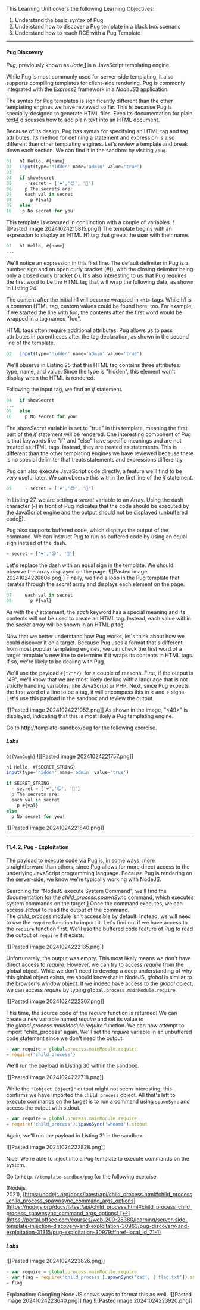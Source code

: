 

This Learning Unit covers the following Learning Objectives:

1. Understand the basic syntax of Pug
2. Understand how to discover a Pug template in a black box scenario
3. Understand how to reach RCE with a Pug Template

-----------

#### Pug Discovery
_Pug_, previously known as _Jade_,[1](https://portal.offsec.com/courses/web-200-28380/learning/server-side-template-injection-discovery-and-exploitation-30963/pug-discovery-and-exploitation-31315/pug-discovery-30983#fn-local_id_174-1) is a JavaScript templating engine.

While Pug is most commonly used for server-side templating, it also supports compiling templates for client-side rendering. Pug is commonly integrated with the _Express_[2](https://portal.offsec.com/courses/web-200-28380/learning/server-side-template-injection-discovery-and-exploitation-30963/pug-discovery-and-exploitation-31315/pug-discovery-30983#fn-local_id_174-2) framework in a _NodeJS_[3](https://portal.offsec.com/courses/web-200-28380/learning/server-side-template-injection-discovery-and-exploitation-30963/pug-discovery-and-exploitation-31315/pug-discovery-30983#fn-local_id_174-3) application.

The syntax for Pug templates is significantly different than the other templating engines we have reviewed so far. This is because Pug is specially-designed to generate HTML files. Even its documentation for plain text[4](https://portal.offsec.com/courses/web-200-28380/learning/server-side-template-injection-discovery-and-exploitation-30963/pug-discovery-and-exploitation-31315/pug-discovery-30983#fn-local_id_174-4) discusses how to add plain text into an HTML document.

Because of its design, Pug has syntax for specifying an HTML tag and tag attributes. Its method for defining a statement and expression is also different than other templating engines. Let's review a template and break down each section. We can find it in the sandbox by visiting `/pug`.

```js
01   h1 Hello, #{name}
02   input(type='hidden' name='admin' value='true')
03 
04   if showSecret
05     - secret = ['❤️','😍', '🤟']
06     p The secrets are: 
07     each val in secret
08       p #{val}
09   else
10    p No secret for you!
```

This template is executed in conjunction with a couple of variables.
![[Pasted image 20241024215815.png]]
The template begins with an expression to display an HTML H1 tag that greets the user with their name.
```js
01   h1 Hello, #{name}
...
```

We'll notice an expression in this first line. The default delimiter in Pug is a number sign and an open curly bracket (#{), with the closing delimiter being only a closed curly bracket (}). It's also interesting to us that Pug requires the first word to be the HTML tag that will wrap the following data, as shown in Listing 24.

The content after the initial h1 will become wrapped in `<h1>` tags. While h1 is a common HTML tag, custom values could be found here, too. For example, if we started the line with _foo_, the contents after the first word would be wrapped in a tag named "foo".

HTML tags often require additional attributes. Pug allows us to pass attributes in parentheses after the tag declaration, as shown in the second line of the template.

```js
02   input(type='hidden' name='admin' value='true')
```

We'll observe in Listing 25 that this HTML tag contains three attributes: type, name, and value. Since the type is "hidden", this element won't display when the HTML is rendered.

Following the input tag, we find an _if_ statement.

```js
04   if showSecret
...
09   else
10     p No secret for you!
```

The _showSecret_ variable is set to "true" in this template, meaning the first part of the _if_ statement will be rendered. One interesting component of Pug is that keywords like "if" and "else" have specific meanings and are not treated as HTML tags. Instead, they are treated as statements. This is different than the other templating engines we have reviewed because there is no special delimiter that treats statements and expressions differently.

Pug can also execute JavaScript code directly, a feature we'll find to be very useful later. We can observe this within the first line of the _if_ statement.

```js
05     - secret = ['❤️','😍', '🤟']
```
In Listing 27, we are setting a _secret_ variable to an Array. Using the dash character (-) in front of Pug indicates that the code should be executed by the JavaScript engine and the output should not be displayed (unbuffered code[5](https://portal.offsec.com/courses/web-200-28380/learning/server-side-template-injection-discovery-and-exploitation-30963/pug-discovery-and-exploitation-31315/pug-discovery-30983#fn-local_id_63-5)).

Pug also supports buffered code, which displays the output of the command. We can instruct Pug to run as buffered code by using an equal sign instead of the dash.

```js
= secret = ['❤️','😍', '🤟']
```

Let's replace the dash with an equal sign in the template. We should observe the array displayed on the page.
![[Pasted image 20241024220806.png]]
Finally, we find a loop in the Pug template that iterates through the _secret_ array and displays each element on the page.
```js
07     each val in secret
08       p #{val}
```
As with the _if_ statement, the _each_ keyword has a special meaning and its contents will not be used to create an HTML tag. Instead, each value within the _secret_ array will be shown in an HTML _p_ tag.

Now that we better understand how Pug works, let's think about how we could discover it on a target. Because Pug uses a format that's different from most popular templating engines, we can check the first word of a target template's new line to determine if it wraps its contents in HTML tags. If so, we're likely to be dealing with Pug.

We'll use the payload `#{"7"*7} `for a couple of reasons. First, if the output is "49", we'll know that we are most likely dealing with a language that is not strictly handling variables, like JavaScript or PHP. Next, since Pug expects the first word of a line to be a tag, it will encompass this in < and > signs. Let's use this payload in the sandbox and review the output.

![[Pasted image 20241024221052.png]]
As shown in the image, "<49>" is displayed, indicating that this is most likely a Pug templating engine.

Go to http://template-sandbox/pug for the following exercise.

##### Labs
`OS{VanGogh}`
![[Pasted image 20241024221757.png]]

```js
h1 Hello, #{SECRET_STRING}
input(type='hidden' name='admin' value='true')

if SECRET_STRING
  - secret = ['❤️','😍', '🤟']
  p The secrets are: 
  each val in secret
    p #{val}
else
  p No secret for you!
```
![[Pasted image 20241024221840.png]]

----------
#### 11.4.2. Pug - Exploitation
The payload to execute code via Pug is, in some ways, more straightforward than others, since Pug allows for more direct access to the underlying JavaScript programming language. Because Pug is rendering on the server-side, we know we're typically working with NodeJS.

Searching for "NodeJS execute System Command", we'll find the documentation for the _child_process.spawnSync_ command, which executes system commands on the target.[1](https://portal.offsec.com/courses/web-200-28380/learning/server-side-template-injection-discovery-and-exploitation-30963/pug-discovery-and-exploitation-31315/pug-discovery-30983#fn-local_id_71-1) Once the command executes, we can access _stdout_ to read the output of the command. The _child_process_ module isn't accessible by default. Instead, we will need to use the `require` function to import it. Let's find out if we have access to the `require` function first. We'll use the buffered code feature of Pug to read the output of `require` if it exists.

![[Pasted image 20241024222135.png]]

Unfortunately, the output was empty. This most likely means we don't have direct access to _require_. However, we can try to access _require_ from the global object. While we don't need to develop a deep understanding of why this global object exists, we should know that in NodeJS, _global_ is similar to the browser's _window_ object. If we indeed have access to the _global_ object, we can access _require_ by typing `global.process.mainModule.require`.

![[Pasted image 20241024222307.png]]

This time, the source code of the _require_ function is returned! We can create a new variable named _require_ and set its value to the _global.process.mainModule.require_ function. We can now attempt to import "child_process" again. We'll set the _require_ variable in an unbuffered code statement since we don't need the output.

```js
- var require = global.process.mainModule.require
= require('child_process')
```

We'll run the payload in Listing 30 within the sandbox.

![[Pasted image 20241024222718.png]]

While the `"[object Object]"` output might not seem interesting, this confirms we have imported the `child_process` object. All that's left to execute commands on the target is to run a command using `spawnSync` and access the output with stdout.

```js
- var require = global.process.mainModule.require
= require('child_process').spawnSync('whoami').stdout
```

Again, we'll run the payload in Listing 31 in the sandbox.

![[Pasted image 20241024222828.png]]

Nice! We're able to inject into a Pug template to execute commands on the system.

Go to `http://template-sandbox/pug` for the following exercise.

(Nodejs, 2021), [https://nodejs.org/docs/latest/api/child_process.html#child_process_child_process_spawnsync_command_args_options](https://nodejs.org/docs/latest/api/child_process.html#child_process_child_process_spawnsync_command_args_options) [↩︎](https://portal.offsec.com/courses/web-200-28380/learning/server-side-template-injection-discovery-and-exploitation-30963/pug-discovery-and-exploitation-31315/pug-exploitation-30979#fnref-local_id_71-1)


##### Labs
![[Pasted image 20241024223826.png]]
```js
- var require = global.process.mainModule.require
- var flag = require('child_process').spawnSync('cat', ['flag.txt']).stdout.toString()
= flag
```
Explanation:
Googling Node JS shows ways to format this as well.
![[Pasted image 20241024223640.png]]
flag
![[Pasted image 20241024223920.png]]
